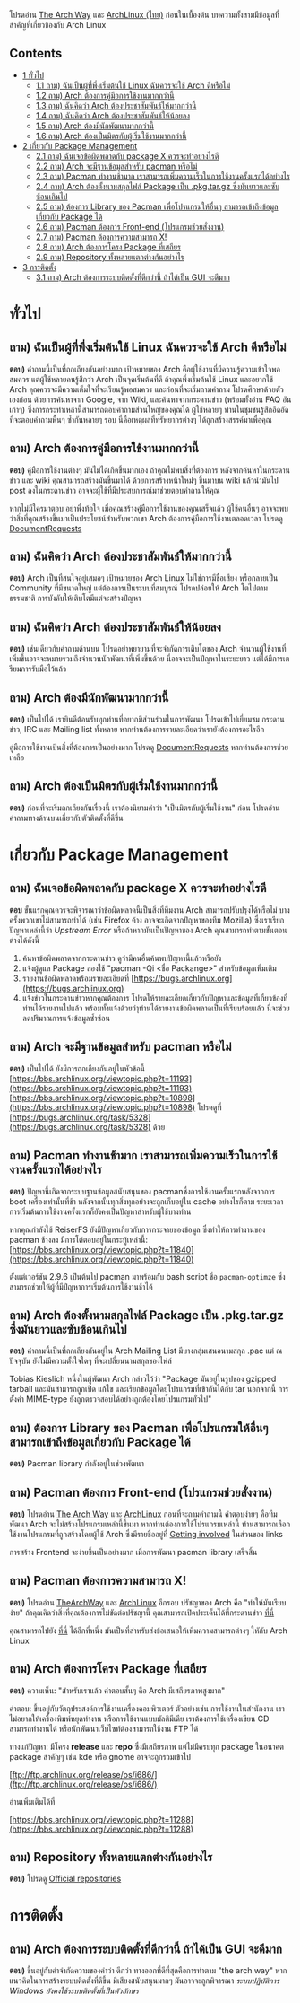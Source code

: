 โปรดอ่าน [The Arch Way](/index.php/The_Arch_Way "The Arch Way") และ [ArchLinux (ไทย)](/index.php/ArchLinux_(%E0%B9%84%E0%B8%97%E0%B8%A2) "ArchLinux (ไทย)") ก่อนในเบื้องต้น บทความทั้งสามมีข้อมูลที่สำคัญที่เกี่ยวข้องกับ Arch Linux

## Contents

*   [1 ทั่วไป](#.E0.B8.97.E0.B8.B1.E0.B9.88.E0.B8.A7.E0.B9.84.E0.B8.9B)
    *   [1.1 ถาม) ฉันเป็นผู้ที่พึ่งเริ่มต้นใช้ Linux ฉันควรจะใช้ Arch ดีหรือไม่](#.E0.B8.96.E0.B8.B2.E0.B8.A1.29_.E0.B8.89.E0.B8.B1.E0.B8.99.E0.B9.80.E0.B8.9B.E0.B9.87.E0.B8.99.E0.B8.9C.E0.B8.B9.E0.B9.89.E0.B8.97.E0.B8.B5.E0.B9.88.E0.B8.9E.E0.B8.B6.E0.B9.88.E0.B8.87.E0.B9.80.E0.B8.A3.E0.B8.B4.E0.B9.88.E0.B8.A1.E0.B8.95.E0.B9.89.E0.B8.99.E0.B9.83.E0.B8.8A.E0.B9.89_Linux_.E0.B8.89.E0.B8.B1.E0.B8.99.E0.B8.84.E0.B8.A7.E0.B8.A3.E0.B8.88.E0.B8.B0.E0.B9.83.E0.B8.8A.E0.B9.89_Arch_.E0.B8.94.E0.B8.B5.E0.B8.AB.E0.B8.A3.E0.B8.B7.E0.B8.AD.E0.B9.84.E0.B8.A1.E0.B9.88)
    *   [1.2 ถาม) Arch ต้องการคู่มือการใช้งานมากกว่านี้](#.E0.B8.96.E0.B8.B2.E0.B8.A1.29_Arch_.E0.B8.95.E0.B9.89.E0.B8.AD.E0.B8.87.E0.B8.81.E0.B8.B2.E0.B8.A3.E0.B8.84.E0.B8.B9.E0.B9.88.E0.B8.A1.E0.B8.B7.E0.B8.AD.E0.B8.81.E0.B8.B2.E0.B8.A3.E0.B9.83.E0.B8.8A.E0.B9.89.E0.B8.87.E0.B8.B2.E0.B8.99.E0.B8.A1.E0.B8.B2.E0.B8.81.E0.B8.81.E0.B8.A7.E0.B9.88.E0.B8.B2.E0.B8.99.E0.B8.B5.E0.B9.89)
    *   [1.3 ถาม) ฉันคิดว่า Arch ต้องประชาสัมพันธ์ให้มากกว่านี้](#.E0.B8.96.E0.B8.B2.E0.B8.A1.29_.E0.B8.89.E0.B8.B1.E0.B8.99.E0.B8.84.E0.B8.B4.E0.B8.94.E0.B8.A7.E0.B9.88.E0.B8.B2_Arch_.E0.B8.95.E0.B9.89.E0.B8.AD.E0.B8.87.E0.B8.9B.E0.B8.A3.E0.B8.B0.E0.B8.8A.E0.B8.B2.E0.B8.AA.E0.B8.B1.E0.B8.A1.E0.B8.9E.E0.B8.B1.E0.B8.99.E0.B8.98.E0.B9.8C.E0.B9.83.E0.B8.AB.E0.B9.89.E0.B8.A1.E0.B8.B2.E0.B8.81.E0.B8.81.E0.B8.A7.E0.B9.88.E0.B8.B2.E0.B8.99.E0.B8.B5.E0.B9.89)
    *   [1.4 ถาม) ฉันคิดว่า Arch ต้องประชาสัมพันธ์ให้น้อยลง](#.E0.B8.96.E0.B8.B2.E0.B8.A1.29_.E0.B8.89.E0.B8.B1.E0.B8.99.E0.B8.84.E0.B8.B4.E0.B8.94.E0.B8.A7.E0.B9.88.E0.B8.B2_Arch_.E0.B8.95.E0.B9.89.E0.B8.AD.E0.B8.87.E0.B8.9B.E0.B8.A3.E0.B8.B0.E0.B8.8A.E0.B8.B2.E0.B8.AA.E0.B8.B1.E0.B8.A1.E0.B8.9E.E0.B8.B1.E0.B8.99.E0.B8.98.E0.B9.8C.E0.B9.83.E0.B8.AB.E0.B9.89.E0.B8.99.E0.B9.89.E0.B8.AD.E0.B8.A2.E0.B8.A5.E0.B8.87)
    *   [1.5 ถาม) Arch ต้องมีนักพัฒนามากกว่านี้](#.E0.B8.96.E0.B8.B2.E0.B8.A1.29_Arch_.E0.B8.95.E0.B9.89.E0.B8.AD.E0.B8.87.E0.B8.A1.E0.B8.B5.E0.B8.99.E0.B8.B1.E0.B8.81.E0.B8.9E.E0.B8.B1.E0.B8.92.E0.B8.99.E0.B8.B2.E0.B8.A1.E0.B8.B2.E0.B8.81.E0.B8.81.E0.B8.A7.E0.B9.88.E0.B8.B2.E0.B8.99.E0.B8.B5.E0.B9.89)
    *   [1.6 ถาม) Arch ต้องเป็นมิตรกับผู้เริ่มใช้งานมากกว่านี้](#.E0.B8.96.E0.B8.B2.E0.B8.A1.29_Arch_.E0.B8.95.E0.B9.89.E0.B8.AD.E0.B8.87.E0.B9.80.E0.B8.9B.E0.B9.87.E0.B8.99.E0.B8.A1.E0.B8.B4.E0.B8.95.E0.B8.A3.E0.B8.81.E0.B8.B1.E0.B8.9A.E0.B8.9C.E0.B8.B9.E0.B9.89.E0.B9.80.E0.B8.A3.E0.B8.B4.E0.B9.88.E0.B8.A1.E0.B9.83.E0.B8.8A.E0.B9.89.E0.B8.87.E0.B8.B2.E0.B8.99.E0.B8.A1.E0.B8.B2.E0.B8.81.E0.B8.81.E0.B8.A7.E0.B9.88.E0.B8.B2.E0.B8.99.E0.B8.B5.E0.B9.89)
*   [2 เกี่ยวกับ Package Management](#.E0.B9.80.E0.B8.81.E0.B8.B5.E0.B9.88.E0.B8.A2.E0.B8.A7.E0.B8.81.E0.B8.B1.E0.B8.9A_Package_Management)
    *   [2.1 ถาม) ฉันเจอข้อผิดพลาดกับ package X ควรจะทำอย่างไรดี](#.E0.B8.96.E0.B8.B2.E0.B8.A1.29_.E0.B8.89.E0.B8.B1.E0.B8.99.E0.B9.80.E0.B8.88.E0.B8.AD.E0.B8.82.E0.B9.89.E0.B8.AD.E0.B8.9C.E0.B8.B4.E0.B8.94.E0.B8.9E.E0.B8.A5.E0.B8.B2.E0.B8.94.E0.B8.81.E0.B8.B1.E0.B8.9A_package_X_.E0.B8.84.E0.B8.A7.E0.B8.A3.E0.B8.88.E0.B8.B0.E0.B8.97.E0.B8.B3.E0.B8.AD.E0.B8.A2.E0.B9.88.E0.B8.B2.E0.B8.87.E0.B9.84.E0.B8.A3.E0.B8.94.E0.B8.B5)
    *   [2.2 ถาม) Arch จะมีฐานข้อมูลสำหรับ pacman หรือไม่](#.E0.B8.96.E0.B8.B2.E0.B8.A1.29_Arch_.E0.B8.88.E0.B8.B0.E0.B8.A1.E0.B8.B5.E0.B8.90.E0.B8.B2.E0.B8.99.E0.B8.82.E0.B9.89.E0.B8.AD.E0.B8.A1.E0.B8.B9.E0.B8.A5.E0.B8.AA.E0.B8.B3.E0.B8.AB.E0.B8.A3.E0.B8.B1.E0.B8.9A_pacman_.E0.B8.AB.E0.B8.A3.E0.B8.B7.E0.B8.AD.E0.B9.84.E0.B8.A1.E0.B9.88)
    *   [2.3 ถาม) Pacman ทำงานช้ามาก เราสามารถเพิ่มความเร็วในการใช้งานครั้งแรกได้อย่างไร](#.E0.B8.96.E0.B8.B2.E0.B8.A1.29_Pacman_.E0.B8.97.E0.B8.B3.E0.B8.87.E0.B8.B2.E0.B8.99.E0.B8.8A.E0.B9.89.E0.B8.B2.E0.B8.A1.E0.B8.B2.E0.B8.81_.E0.B9.80.E0.B8.A3.E0.B8.B2.E0.B8.AA.E0.B8.B2.E0.B8.A1.E0.B8.B2.E0.B8.A3.E0.B8.96.E0.B9.80.E0.B8.9E.E0.B8.B4.E0.B9.88.E0.B8.A1.E0.B8.84.E0.B8.A7.E0.B8.B2.E0.B8.A1.E0.B9.80.E0.B8.A3.E0.B9.87.E0.B8.A7.E0.B9.83.E0.B8.99.E0.B8.81.E0.B8.B2.E0.B8.A3.E0.B9.83.E0.B8.8A.E0.B9.89.E0.B8.87.E0.B8.B2.E0.B8.99.E0.B8.84.E0.B8.A3.E0.B8.B1.E0.B9.89.E0.B8.87.E0.B9.81.E0.B8.A3.E0.B8.81.E0.B9.84.E0.B8.94.E0.B9.89.E0.B8.AD.E0.B8.A2.E0.B9.88.E0.B8.B2.E0.B8.87.E0.B9.84.E0.B8.A3)
    *   [2.4 ถาม) Arch ต้องตั้งนามสกุลไฟล์ Package เป็น .pkg.tar.gz ซึ่งมันยาวและซับซ้อนเกินไป](#.E0.B8.96.E0.B8.B2.E0.B8.A1.29_Arch_.E0.B8.95.E0.B9.89.E0.B8.AD.E0.B8.87.E0.B8.95.E0.B8.B1.E0.B9.89.E0.B8.87.E0.B8.99.E0.B8.B2.E0.B8.A1.E0.B8.AA.E0.B8.81.E0.B8.B8.E0.B8.A5.E0.B9.84.E0.B8.9F.E0.B8.A5.E0.B9.8C_Package_.E0.B9.80.E0.B8.9B.E0.B9.87.E0.B8.99_.pkg.tar.gz_.E0.B8.8B.E0.B8.B6.E0.B9.88.E0.B8.87.E0.B8.A1.E0.B8.B1.E0.B8.99.E0.B8.A2.E0.B8.B2.E0.B8.A7.E0.B9.81.E0.B8.A5.E0.B8.B0.E0.B8.8B.E0.B8.B1.E0.B8.9A.E0.B8.8B.E0.B9.89.E0.B8.AD.E0.B8.99.E0.B9.80.E0.B8.81.E0.B8.B4.E0.B8.99.E0.B9.84.E0.B8.9B)
    *   [2.5 ถาม) ต้องการ Library ของ Pacman เพื่อโปรแกรมให้อื่นๆ สามารถเข้าถึงข้อมูลเกี่ยวกับ Package ได้](#.E0.B8.96.E0.B8.B2.E0.B8.A1.29_.E0.B8.95.E0.B9.89.E0.B8.AD.E0.B8.87.E0.B8.81.E0.B8.B2.E0.B8.A3_Library_.E0.B8.82.E0.B8.AD.E0.B8.87_Pacman_.E0.B9.80.E0.B8.9E.E0.B8.B7.E0.B9.88.E0.B8.AD.E0.B9.82.E0.B8.9B.E0.B8.A3.E0.B9.81.E0.B8.81.E0.B8.A3.E0.B8.A1.E0.B9.83.E0.B8.AB.E0.B9.89.E0.B8.AD.E0.B8.B7.E0.B9.88.E0.B8.99.E0.B9.86_.E0.B8.AA.E0.B8.B2.E0.B8.A1.E0.B8.B2.E0.B8.A3.E0.B8.96.E0.B9.80.E0.B8.82.E0.B9.89.E0.B8.B2.E0.B8.96.E0.B8.B6.E0.B8.87.E0.B8.82.E0.B9.89.E0.B8.AD.E0.B8.A1.E0.B8.B9.E0.B8.A5.E0.B9.80.E0.B8.81.E0.B8.B5.E0.B9.88.E0.B8.A2.E0.B8.A7.E0.B8.81.E0.B8.B1.E0.B8.9A_Package_.E0.B9.84.E0.B8.94.E0.B9.89)
    *   [2.6 ถาม) Pacman ต้องการ Front-end (โปรแกรมช่วยสั่งงาน)](#.E0.B8.96.E0.B8.B2.E0.B8.A1.29_Pacman_.E0.B8.95.E0.B9.89.E0.B8.AD.E0.B8.87.E0.B8.81.E0.B8.B2.E0.B8.A3_Front-end_.28.E0.B9.82.E0.B8.9B.E0.B8.A3.E0.B9.81.E0.B8.81.E0.B8.A3.E0.B8.A1.E0.B8.8A.E0.B9.88.E0.B8.A7.E0.B8.A2.E0.B8.AA.E0.B8.B1.E0.B9.88.E0.B8.87.E0.B8.87.E0.B8.B2.E0.B8.99.29)
    *   [2.7 ถาม) Pacman ต้องการความสามารถ X!](#.E0.B8.96.E0.B8.B2.E0.B8.A1.29_Pacman_.E0.B8.95.E0.B9.89.E0.B8.AD.E0.B8.87.E0.B8.81.E0.B8.B2.E0.B8.A3.E0.B8.84.E0.B8.A7.E0.B8.B2.E0.B8.A1.E0.B8.AA.E0.B8.B2.E0.B8.A1.E0.B8.B2.E0.B8.A3.E0.B8.96_X.21)
    *   [2.8 ถาม) Arch ต้องการโครง Package ที่เสถียร](#.E0.B8.96.E0.B8.B2.E0.B8.A1.29_Arch_.E0.B8.95.E0.B9.89.E0.B8.AD.E0.B8.87.E0.B8.81.E0.B8.B2.E0.B8.A3.E0.B9.82.E0.B8.84.E0.B8.A3.E0.B8.87_Package_.E0.B8.97.E0.B8.B5.E0.B9.88.E0.B9.80.E0.B8.AA.E0.B8.96.E0.B8.B5.E0.B8.A2.E0.B8.A3)
    *   [2.9 ถาม) Repository ทั้งหลายแตกต่างกันอย่างไร](#.E0.B8.96.E0.B8.B2.E0.B8.A1.29_Repository_.E0.B8.97.E0.B8.B1.E0.B9.89.E0.B8.87.E0.B8.AB.E0.B8.A5.E0.B8.B2.E0.B8.A2.E0.B9.81.E0.B8.95.E0.B8.81.E0.B8.95.E0.B9.88.E0.B8.B2.E0.B8.87.E0.B8.81.E0.B8.B1.E0.B8.99.E0.B8.AD.E0.B8.A2.E0.B9.88.E0.B8.B2.E0.B8.87.E0.B9.84.E0.B8.A3)
*   [3 การติดตั้ง](#.E0.B8.81.E0.B8.B2.E0.B8.A3.E0.B8.95.E0.B8.B4.E0.B8.94.E0.B8.95.E0.B8.B1.E0.B9.89.E0.B8.87)
    *   [3.1 ถาม) Arch ต้องการระบบติดตั้งที่ดีกว่านี้ ถ้าได้เป็น GUI จะดีมาก](#.E0.B8.96.E0.B8.B2.E0.B8.A1.29_Arch_.E0.B8.95.E0.B9.89.E0.B8.AD.E0.B8.87.E0.B8.81.E0.B8.B2.E0.B8.A3.E0.B8.A3.E0.B8.B0.E0.B8.9A.E0.B8.9A.E0.B8.95.E0.B8.B4.E0.B8.94.E0.B8.95.E0.B8.B1.E0.B9.89.E0.B8.87.E0.B8.97.E0.B8.B5.E0.B9.88.E0.B8.94.E0.B8.B5.E0.B8.81.E0.B8.A7.E0.B9.88.E0.B8.B2.E0.B8.99.E0.B8.B5.E0.B9.89_.E0.B8.96.E0.B9.89.E0.B8.B2.E0.B9.84.E0.B8.94.E0.B9.89.E0.B9.80.E0.B8.9B.E0.B9.87.E0.B8.99_GUI_.E0.B8.88.E0.B8.B0.E0.B8.94.E0.B8.B5.E0.B8.A1.E0.B8.B2.E0.B8.81)

# ทั่วไป

## ถาม) ฉันเป็นผู้ที่พึ่งเริ่มต้นใช้ Linux ฉันควรจะใช้ Arch ดีหรือไม่

**ตอบ)** คำถามนี้เป็นที่ถกเถียงกันอย่างมาก เป้าหมายของ Arch คือผู้ใช้งานที่มีความรู้ความเข้าใจพอสมควร แต่ผู้ใช้หลายคนรู้สึกว่า Arch เป็นจุดเริ่มต้นที่ดี ถ้าคุณพึ่งเริ่มต้นใช้ Linux และอยากใช้ Arch คุณควรจะมีความเต็มใจที่จะเรียนรู้พอสมควร และก่อนที่จะเริ่มถามคำถาม โปรดศึกษาด้วยตัวเองก่อน ด้วยการค้นหาจาก Google, จาก Wiki, และค้นหาจากกระดานข่าว (พร้อมทั้งอ่าน FAQ อันเก่าๆ) ซึ่งการกระทำเหล่านี้สามารถตอบคำถามส่วนใหญ่ของคุณได้ ผู้ใช้หลายๆ ท่านในชุมชนรู้สึกอึดอัดที่จะตอบคำถามพื้นๆ ซ้ำกันหลายๆ รอบ นี่คือเหตุผลที่ทรัพยากรต่างๆ ได้ถูกสร้างสรรค์มาเพื่อคุณ

## ถาม) Arch ต้องการคู่มือการใช้งานมากกว่านี้

**ตอบ)** คู่มือการใช้งานต่างๆ มันไม่ได้เกิดขึ้นมากเอง ถ้าคุณไม่พบสิ่งที่ต้องการ หลังจากค้นหาในกระดานข่าว และ wiki คุณสามารถสร้างมันขึ้นมาได้ ด้วยการสร้างหน้าใหม่ๆ ขึ้นมาบน wiki แล้วนำมันไป post ลงในกระดานข่าว อาจจะผู้ใช้ที่มีประสบการณ์มาช่วยตอบคำถามให้คุณ

หากไม่มีใครมาตอบ อย่าพึ่งท้อใจ เมื่อคุณสร้างคู่มือการใช้งานของคุณเสร็จแล้ว ผู้ใช้คนอื่นๆ อาจจะพบว่าสิ่งที่คุณสร้างขึ้นมาเป็นประโยชน์สำหรับพวกเขา Arch ต้องการคู่มือการใช้งานตลอดเวลา โปรดดู [DocumentRequests](/index.php/DocumentRequests "DocumentRequests")

## ถาม) ฉันคิดว่า Arch ต้องประชาสัมพันธ์ให้มากกว่านี้

**ตอบ)** Arch เป็นที่สนใจอยู่เสมอๆ เป้าหมายของ Arch Linux ไม่ใช่การมีชื่อเสียง หรือกลายเป็น Community ที่มีขนาดใหญ่ แต่ต้องการเป็นระบบที่สมบูรณ์ โปรดปล่อยให้ Arch โตไปตามธรรมชาติ การบังคับให้เติบโตมีแต่จะสร้างปัญหา

## ถาม) ฉันคิดว่า Arch ต้องประชาสัมพันธ์ให้น้อยลง

**ตอบ)** เช่นเดียวกับคำถามด้านบน โปรดอย่าพยายามที่จะจำกัดการเติบโตของ Arch จำนวนผู้ใช้งานที่เพิ่มขึ้นอาจจะหมายรวมถึงจำนวนนักพัฒนาที่เพิ่มขึ้นด้วย นี่อาจจะเป็นปัญหาในระยะยาว แต่ได้มีการเตรียมการรับมือไว้แล้ว

## ถาม) Arch ต้องมีนักพัฒนามากกว่านี้

**ตอบ)** เป็นไปได้ เรายินดีต้อนรับทุกท่านที่อยากมีส่วนร่วมในการพัฒนา โปรดเข้าไปเยี่ยมชม กระดานข่าว, IRC และ Mailing list ทั้งหลาย หากท่านต้องการรายละเอียดว่าเรายังต้องการอะไรอีก

คู่มือการใช้งานเป้นสิ่งที่ต้องการเป็นอย่างมาก โปรดดู [DocumentRequests](/index.php/DocumentRequests "DocumentRequests") หากท่านต้องการช่วยเหลือ

## ถาม) Arch ต้องเป็นมิตรกับผู้เริ่มใช้งานมากกว่านี้

**ตอบ)** ก่อนที่จะเริ่มถกเถียงกันเรื่องนี้ เราต้องนิยามคำว่า "เป็นมิตรกับผู้เริ่มใช้งาน" ก่อน โปรดอ่านคำถามทางด้านบนเกี่ยวกับตัวติดตั้งที่ดีขึ้น

# เกี่ยวกับ Package Management

## ถาม) ฉันเจอข้อผิดพลาดกับ package X ควรจะทำอย่างไรดี

**ตอบ** ขั้นแรกคุณควรจะพิจารณาว่าข้อผิดพลาดนี้เป็นสิ่งที่ทีมงาน Arch สามารถปรับปรุงได้หรือไม่ บางครั้งพวกเขาไม่สามารถทำได้ (เช่น Firefox ค้าง อาจจะเกิดจากปัญหาของทีม Mozilla) ซึ่งเราเรียกปัญหาเหล่านี้ว่า *Upstream Error* หรือถ้าหากมันเป็นปัญหาของ Arch คุณสามารถทำตามขั้นตอนต่างได้ดังนี้

1.  ค้นหาข้อผิดพลาดจากกระดานข่าว ดูว่ามีคนอื่นค้นพบปัญหานี้แล้วหรือยัง
2.  แจ้งผู้ดูแล Package ลองใช้ "pacman -Qi <ชื่อ Packange>" สำหรับข้อมูลเพิ่มเติม
3.  รายงานข้อผิดพลาดพร้อมรายละเอียดที่ [https://bugs.archlinux.org](https://bugs.archlinux.org)
4.  แจ้งข่าวในกระดานข่าวหากคุณต้องการ โปรดให้รายละเอียดเกี่ยวกับปัญหาและข้อมูลที่เกี่ยวข้องที่ท่านได้รายงานไปแล้ว พร้อมทั้งแจ้งด้วยว่าุท่านได้รายงานข้อผิดพลาดเป็นที่เรียบร้อยแล้ว นี่จะช่วยลดปริมาณการแจ้งข้อมูลซ้ำซ้อน

## ถาม) Arch จะมีฐานข้อมูลสำหรับ pacman หรือไม่

**ตอบ)** เป็นไปได้ ยังมีการถกเถียงกันอยู่ในหัวข้อนี้ [https://bbs.archlinux.org/viewtopic.php?t=11193](https://bbs.archlinux.org/viewtopic.php?t=11193) [https://bbs.archlinux.org/viewtopic.php?t=10898](https://bbs.archlinux.org/viewtopic.php?t=10898) โปรดดูที่ [https://bugs.archlinux.org/task/5328](https://bugs.archlinux.org/task/5328) ด้วย

## ถาม) Pacman ทำงานช้ามาก เราสามารถเพิ่มความเร็วในการใช้งานครั้งแรกได้อย่างไร

**ตอบ)** ปัญหานี้เกิดจากระบบฐานข้อมูลสนับสนุนของ pacman​ ซึ่งการใช้งานครั้งแรกหลังจากการ boot เครื่องเท่านั้นที่ช้า หลังจากนั้นทุกสิ่งทุกอย่างจะถูกเก็บอยู่ใน cache อย่างไรก็ตาม ระยะเวลาการเริ่มต้นการใช้งานครั้งแรกก็ยังคงเป็นปัญหาสำหรับผู้ใช้บางท่าน

หากคุณกำลังใช้ ReiserFS ยังมีปัญหาเกี่ยวกับการกระจายของข้อมูล ซึ่งทำให้การทำงานของ pacman ช้างลง มีการโต้ตอบอยู่ในกระทู้เหล่านี้: [https://bbs.archlinux.org/viewtopic.php?t=11840](https://bbs.archlinux.org/viewtopic.php?t=11840)

ตั้งแต่เวอร์ชัน 2.9.6 เป็นต้นไป pacman มาพร้อมกับ bash script ชื่อ `pacman-optimze` ซึ่งสามารถช่วยให้ผู้ที่มีปัญหาการเริ่มต้นการใช้งานช้าได้

## ถาม) Arch ต้องตั้งนามสกุลไฟล์ Package เป็น .pkg.tar.gz ซึ่งมันยาวและซับซ้อนเกินไป

**ตอบ)** คำถามนี้เป็นที่ถกเถียงกันอยู่ใน Arch Mailing List มีบางกลุ่มเสนอนามสกุล .pac แต่ ณ ปัจจุบัน ยังไม่มีความตั้งใจใดๆ ที่จะเปลี่ยนนามสกุลของไฟล์

Tobias Kieslich หนึ่งในผู้พัฒนา Arch กล่าวไว้ว่า "Package มันอยู่ในรูปของ gzipped tarball และมันสามารถถูกเปิด แก้ไข และเรียกข้อมูลโดยโปรแกรมที่เข้ากันได้กับ tar นอกจากนี้ การตั้งค่า MIME-type ยังถูกตรวจสอบได้อย่างถูกต้องโดยโปรแกรมทั่วไป"

## ถาม) ต้องการ Library ของ Pacman เพื่อโปรแกรมให้อื่นๆ สามารถเข้าถึงข้อมูลเกี่ยวกับ Package ได้

**ตอบ)** Pacman library กำลังอยู่ในช่วงพัฒนา

## ถาม) Pacman ต้องการ Front-end (โปรแกรมช่วยสั่งงาน)

**ตอบ)** โปรดอ่าน [The Arch Way](/index.php/The_Arch_Way "The Arch Way") และ [ArchLinux](/index.php/ArchLinux "ArchLinux") ก่อนที่จะถามคำถามนี้ คำตอบง่ายๆ คือทีมพัฒนา Arch จะไม่สร้างโปรแกรมเหล่านี้ขึ้นมา หากท่านต้องการใช้โปรแกรมเหล่านี้ ท่านสามารถเลือกใช้งานโปรแกรมที่ถูกสร้างโดยผู้ใช้ Arch ซึ่งมีรายชื่ออยู่ที่ [Getting involved](/index.php/Getting_involved "Getting involved") ในส่วนของ links

การสร้าง Frontend จะง่ายขึ้นเป็นอย่างมาก เมื่อการพัฒนา pacman library เสร็จสิ้น

## ถาม) Pacman ต้องการความสามารถ X!

**ตอบ)** โปรดอ่าน [TheArchWay](/index.php/TheArchWay "TheArchWay") และ [ArchLinux](/index.php/ArchLinux "ArchLinux") อีกรอบ ปรัชญาของ Arch คือ "ทำให้มันเรียบง่าย" ถ้าคุณคิดว่าสิ่งที่คุณต้องการไม่ขัดต่อปรัชญานี้ คุณสามารถเปิดประเด็นได้ที่กระดานข่าว [ที่นี่](https://bbs.archlinux.org/)

คุณสามารถไปยัง [ที่นี่](https://bugs.archlinux.org) ได้อีกที่หนึ่ง มันเป็นที่สำหรับส่งข้อเสนอให้เพิ่มความสามารถต่างๆ ใหักับ Arch Linux

## ถาม) Arch ต้องการโครง Package ที่เสถียร

**ตอบ)** ความเห็น: "สำหรับเราแล้ว คำตอบสั้นๆ คือ Arch มีเสถียรภาพสูงมาก"

คำตอบ: ขึ้นอยู่กับวัตถุประสงค์การใช้งานเครื่องคอมพิวเตอร์ ตัวอย่างเช่น การใช้งานในสำนักงาน เราไม่อยากให้เครื่องพิมพ์หยุดทำงาน หรือการใช้งานแบบมัลติมีเดีย เราต้องการใช้เครื่องเขียน CD สามารถทำงานได้ หรือนักพัฒนาเว็บไซท์ต้องสามารถใช้งาน FTP ได้

ทางแก้ปัญหา: มีโครง **release** และ **repo** ซึ่งมีเสถียรภาพ แต่ไม่มีครบทุก package ในอนาคต package สำคัญๆ เช่น kde หรือ gnome อาจจะถูกรวมเข้าไป

[ftp://ftp.archlinux.org/release/os/i686/](ftp://ftp.archlinux.org/release/os/i686/)

อ่านเพิ่มเติมได้ที่

[https://bbs.archlinux.org/viewtopic.php?t=11288](https://bbs.archlinux.org/viewtopic.php?t=11288)

## ถาม) Repository ทั้งหลายแตกต่างกันอย่างไร

**ตอบ)** โปรดดู [Official repositories](/index.php/Official_repositories "Official repositories")

# การติดตั้ง

## ถาม) Arch ต้องการระบบติดตั้งที่ดีกว่านี้ ถ้าได้เป็น GUI จะดีมาก

**ตอบ)** ขึ้นอยู่กับคำจำกัดความของคำว่า ดีกว่า ทางออกที่ดีที่สุดคือการทำตาม "the arch way" หากแนวคิดในการสร้างระบบติดตั้งที่ดีขึ้น มีเสียงสนับสนุนมากๆ มันอาจจะถูกพิจารณา *ระบบปฏิบัติการ Windows ยังคงใช้ระบบติดตั้งที่เป็นตัวอักษร*
